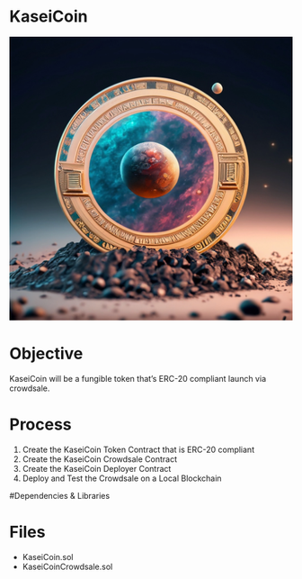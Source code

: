 # KaseiCoin
![KaseiCoin](Images/mars_crypto.png)

# Objective
KaseiCoin will be a fungible token that’s ERC-20 compliant launch via crowdsale.

# Process
1) Create the KaseiCoin Token Contract that is ERC-20 compliant
2) Create the KaseiCoin Crowdsale Contract
3) Create the KaseiCoin Deployer Contract
4) Deploy and Test the Crowdsale on a Local Blockchain

#Dependencies & Libraries

# Files
- KaseiCoin.sol
- KaseiCoinCrowdsale.sol
